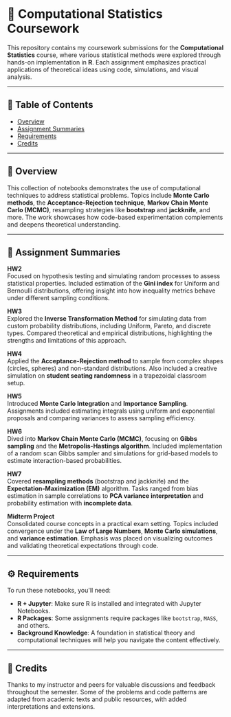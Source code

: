 # 📘 Computational Statistics Coursework

This repository contains my coursework submissions for the **Computational Statistics** course, where various statistical methods were explored through hands-on implementation in **R**. Each assignment emphasizes practical applications of theoretical ideas using code, simulations, and visual analysis.

---

## 📂 Table of Contents

- [Overview](#overview)  
- [Assignment Summaries](#assignment-summaries)  
- [Requirements](#requirements)  
- [Credits](#credits)

---

## 📌 Overview

This collection of notebooks demonstrates the use of computational techniques to address statistical problems. Topics include **Monte Carlo methods**, the **Acceptance-Rejection technique**, **Markov Chain Monte Carlo (MCMC)**, resampling strategies like **bootstrap** and **jackknife**, and more. The work showcases how code-based experimentation complements and deepens theoretical understanding.

---

## 📁 Assignment Summaries

**HW2**  
Focused on hypothesis testing and simulating random processes to assess statistical properties. Included estimation of the **Gini index** for Uniform and Bernoulli distributions, offering insight into how inequality metrics behave under different sampling conditions.

**HW3**  
Explored the **Inverse Transformation Method** for simulating data from custom probability distributions, including Uniform, Pareto, and discrete types. Compared theoretical and empirical distributions, highlighting the strengths and limitations of this approach.

**HW4**  
Applied the **Acceptance-Rejection method** to sample from complex shapes (circles, spheres) and non-standard distributions. Also included a creative simulation on **student seating randomness** in a trapezoidal classroom setup.

**HW5**  
Introduced **Monte Carlo Integration** and **Importance Sampling**. Assignments included estimating integrals using uniform and exponential proposals and comparing variances to assess sampling efficiency.

**HW6**  
Dived into **Markov Chain Monte Carlo (MCMC)**, focusing on **Gibbs sampling** and the **Metropolis-Hastings algorithm**. Included implementation of a random scan Gibbs sampler and simulations for grid-based models to estimate interaction-based probabilities.

**HW7**  
Covered **resampling methods** (bootstrap and jackknife) and the **Expectation-Maximization (EM)** algorithm. Tasks ranged from bias estimation in sample correlations to **PCA variance interpretation** and probability estimation with **incomplete data**.

**Midterm Project**  
Consolidated course concepts in a practical exam setting. Topics included convergence under the **Law of Large Numbers**, **Monte Carlo simulations**, and **variance estimation**. Emphasis was placed on visualizing outcomes and validating theoretical expectations through code.

---

## ⚙️ Requirements

To run these notebooks, you'll need:

- **R + Jupyter**: Make sure R is installed and integrated with Jupyter Notebooks.  
- **R Packages**: Some assignments require packages like `bootstrap`, `MASS`, and others.  
- **Background Knowledge**: A foundation in statistical theory and computational techniques will help you navigate the content effectively.

---

## 🙏 Credits

Thanks to my instructor and peers for valuable discussions and feedback throughout the semester. Some of the problems and code patterns are adapted from academic texts and public resources, with added interpretations and extensions.

